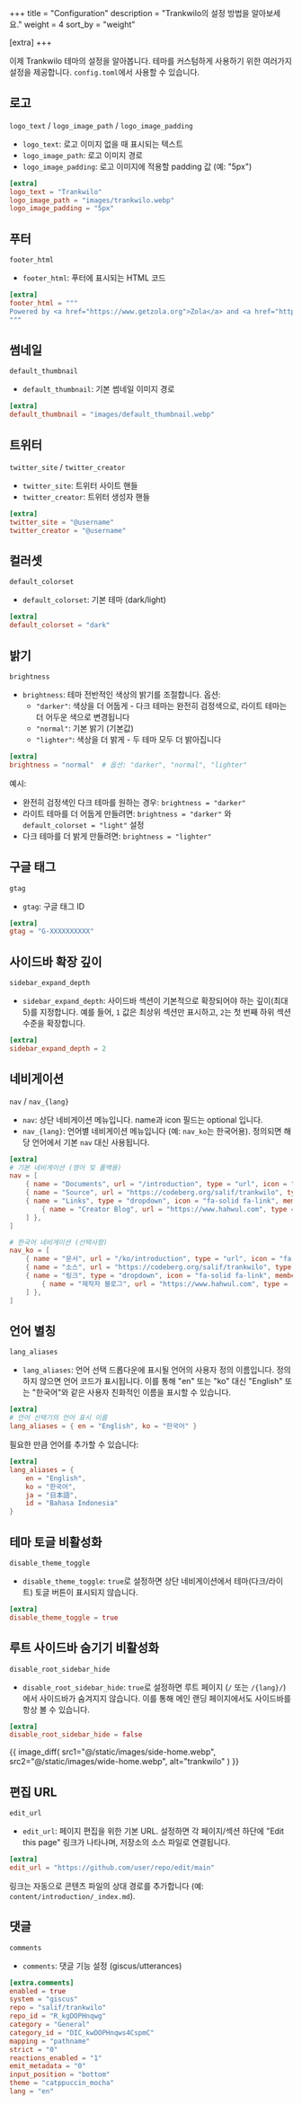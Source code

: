 +++
title = "Configuration"
description = "Trankwilo의 설정 방법을 알아보세요."
weight = 4
sort_by = "weight"

[extra]
+++

이제 Trankwilo 테마의 설정을 알아봅니다. 테마를 커스텀하게 사용하기 위한 여러가지 설정을 제공합니다. `config.toml`에서 사용할 수 있습니다.

## 로고
`logo_text` / `logo_image_path` / `logo_image_padding`

- `logo_text`: 로고 이미지 없을 때 표시되는 텍스트
- `logo_image_path`: 로고 이미지 경로
- `logo_image_padding`: 로고 이미지에 적용할 padding 값 (예: "5px")

```toml
[extra]
logo_text = "Trankwilo"
logo_image_path = "images/trankwilo.webp"
logo_image_padding = "5px"
```

## 푸터
`footer_html`

- `footer_html`: 푸터에 표시되는 HTML 코드

```toml
[extra]
footer_html = """
Powered by <a href="https://www.getzola.org">Zola</a> and <a href="https://codeberg.org/salif/trankwilo">Trankwilo</a>
"""
```

## 썸네일
`default_thumbnail`

- `default_thumbnail`: 기본 썸네일 이미지 경로

```toml
[extra]
default_thumbnail = "images/default_thumbnail.webp"
```

## 트위터
`twitter_site` / `twitter_creator`

- `twitter_site`: 트위터 사이트 핸들
- `twitter_creator`: 트위터 생성자 핸들

```toml
[extra]
twitter_site = "@username"
twitter_creator = "@username"
```

## 컬러셋
`default_colorset`

- `default_colorset`: 기본 테마 (dark/light)

```toml
[extra]
default_colorset = "dark"
```

## 밝기
`brightness`

- `brightness`: 테마 전반적인 색상의 밝기를 조절합니다. 옵션:
  - `"darker"`: 색상을 더 어둡게 - 다크 테마는 완전히 검정색으로, 라이트 테마는 더 어두운 색으로 변경됩니다
  - `"normal"`: 기본 밝기 (기본값)
  - `"lighter"`: 색상을 더 밝게 - 두 테마 모두 더 밝아집니다

```toml
[extra]
brightness = "normal"  # 옵션: "darker", "normal", "lighter"
```

예시:
- 완전히 검정색인 다크 테마를 원하는 경우: `brightness = "darker"`
- 라이트 테마를 더 어둡게 만들려면: `brightness = "darker"` 와 `default_colorset = "light"` 설정
- 다크 테마를 더 밝게 만들려면: `brightness = "lighter"`

## 구글 태그
`gtag`

- `gtag`: 구글 태그 ID

```toml
[extra]
gtag = "G-XXXXXXXXXX"
```

## 사이드바 확장 깊이
`sidebar_expand_depth`

- `sidebar_expand_depth`: 사이드바 섹션이 기본적으로 확장되어야 하는 깊이(최대 5)를 지정합니다. 예를 들어, `1` 값은 최상위 섹션만 표시하고, `2`는 첫 번째 하위 섹션 수준을 확장합니다.

```toml
[extra]
sidebar_expand_depth = 2
```

## 네비게이션
`nav` / `nav_{lang}`

- `nav`: 상단 네비게이션 메뉴입니다. name과 icon 필드는 optional 입니다.
- `nav_{lang}`: 언어별 네비게이션 메뉴입니다 (예: `nav_ko`는 한국어용). 정의되면 해당 언어에서 기본 `nav` 대신 사용됩니다.

```toml
[extra]
# 기본 네비게이션 (영어 및 폴백용)
nav = [
    { name = "Documents", url = "/introduction", type = "url", icon = "fa-solid fa-book" },
    { name = "Source", url = "https://codeberg.org/salif/trankwilo", type = "url", icon = "fa-brands fa-git-alt" },
    { name = "Links", type = "dropdown", icon = "fa-solid fa-link", members = [
        { name = "Creator Blog", url = "https://www.hahwul.com", type = "url", icon = "fa-solid fa-fire-flame-curved" },
    ] },
]

# 한국어 네비게이션 (선택사항)
nav_ko = [
    { name = "문서", url = "/ko/introduction", type = "url", icon = "fa-solid fa-book" },
    { name = "소스", url = "https://codeberg.org/salif/trankwilo", type = "url", icon = "fa-brands fa-git-alt" },
    { name = "링크", type = "dropdown", icon = "fa-solid fa-link", members = [
        { name = "제작자 블로그", url = "https://www.hahwul.com", type = "url", icon = "fa-solid fa-fire-flame-curved" },
    ] },
]
```

## 언어 별칭
`lang_aliases`

- `lang_aliases`: 언어 선택 드롭다운에 표시될 언어의 사용자 정의 이름입니다. 정의하지 않으면 언어 코드가 표시됩니다. 이를 통해 "en" 또는 "ko" 대신 "English" 또는 "한국어"와 같은 사용자 친화적인 이름을 표시할 수 있습니다.

```toml
[extra]
# 언어 선택기의 언어 표시 이름
lang_aliases = { en = "English", ko = "한국어" }
```

필요한 만큼 언어를 추가할 수 있습니다:

```toml
[extra]
lang_aliases = { 
    en = "English", 
    ko = "한국어",
    ja = "日本語",
    id = "Bahasa Indonesia"
}
```

## 테마 토글 비활성화
`disable_theme_toggle`

- `disable_theme_toggle`: `true`로 설정하면 상단 네비게이션에서 테마(다크/라이트) 토글 버튼이 표시되지 않습니다.

```toml
[extra]
disable_theme_toggle = true
```

## 루트 사이드바 숨기기 비활성화
`disable_root_sidebar_hide`

- `disable_root_sidebar_hide`: `true`로 설정하면 루트 페이지 (`/` 또는 `/{lang}/`)에서 사이드바가 숨겨지지 않습니다. 이를 통해 메인 랜딩 페이지에서도 사이드바를 항상 볼 수 있습니다.

```toml
[extra]
disable_root_sidebar_hide = false
```

{{ image_diff(
    src1="@/static/images/side-home.webp",
    src2="@/static/images/wide-home.webp",
    alt="trankwilo"
) }}

## 편집 URL
`edit_url`

- `edit_url`: 페이지 편집을 위한 기본 URL. 설정하면 각 페이지/섹션 하단에 "Edit this page" 링크가 나타나며, 저장소의 소스 파일로 연결됩니다.

```toml
[extra]
edit_url = "https://github.com/user/repo/edit/main"
```

링크는 자동으로 콘텐츠 파일의 상대 경로를 추가합니다 (예: `content/introduction/_index.md`).

## 댓글
`comments`

- `comments`: 댓글 기능 설정 (giscus/utterances)

```toml
[extra.comments]
enabled = true
system = "giscus"
repo = "salif/trankwilo"
repo_id = "R_kgDOPHnqwg"
category = "General"
category_id = "DIC_kwDOPHnqws4CspmC"
mapping = "pathname"
strict = "0"
reactions_enabled = "1"
emit_metadata = "0"
input_position = "bottom"
theme = "catppuccin_mocha"
lang = "en"
```

